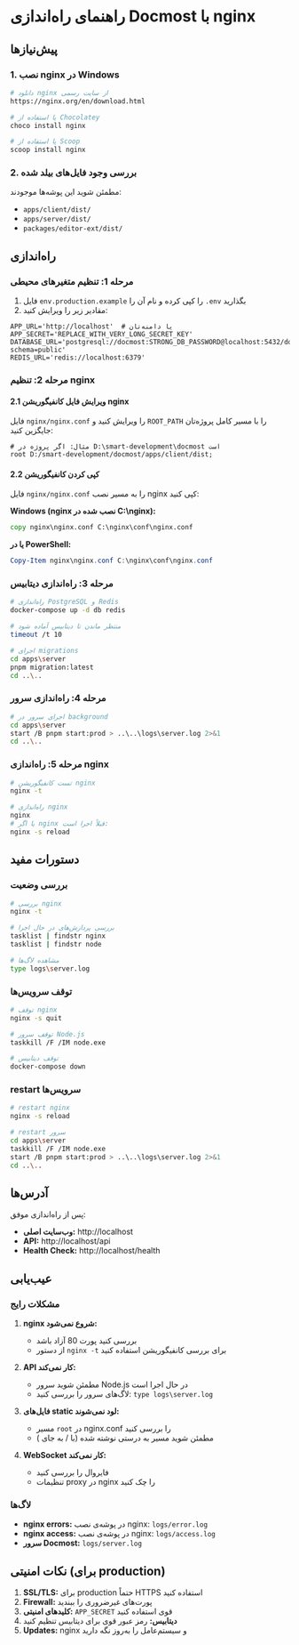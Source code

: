 # راهنمای راه‌اندازی Docmost با nginx

## پیش‌نیازها

### 1. نصب nginx در Windows
```bash
# دانلود nginx از سایت رسمی
https://nginx.org/en/download.html

# یا استفاده از Chocolatey
choco install nginx

# یا استفاده از Scoop
scoop install nginx
```

### 2. بررسی وجود فایل‌های بیلد شده
مطمئن شوید این پوشه‌ها موجودند:
- `apps/client/dist/`
- `apps/server/dist/`
- `packages/editor-ext/dist/`

## راه‌اندازی

### مرحله 1: تنظیم متغیرهای محیطی

1. فایل `env.production.example` را کپی کرده و نام آن را `.env` بگذارید
2. مقادیر زیر را ویرایش کنید:

```env
APP_URL='http://localhost'  # یا دامنه‌تان
APP_SECRET='REPLACE_WITH_VERY_LONG_SECRET_KEY'
DATABASE_URL='postgresql://docmost:STRONG_DB_PASSWORD@localhost:5432/docmost?schema=public'
REDIS_URL='redis://localhost:6379'
```

### مرحله 2: تنظیم nginx

#### 2.1 ویرایش فایل کانفیگوریشن nginx

فایل `nginx/nginx.conf` را ویرایش کنید و `ROOT_PATH` را با مسیر کامل پروژه‌تان جایگزین کنید:

```nginx
# مثال: اگر پروژه در D:\smart-development\docmost است
root D:/smart-development/docmost/apps/client/dist;
```

#### 2.2 کپی کردن کانفیگوریشن

فایل `nginx/nginx.conf` را به مسیر نصب nginx کپی کنید:

**Windows (nginx نصب شده در C:\nginx):**
```cmd
copy nginx\nginx.conf C:\nginx\conf\nginx.conf
```

**یا در PowerShell:**
```powershell
Copy-Item nginx\nginx.conf C:\nginx\conf\nginx.conf
```

### مرحله 3: راه‌اندازی دیتابیس

```bash
# راه‌اندازی PostgreSQL و Redis
docker-compose up -d db redis

# منتظر ماندن تا دیتابیس آماده شود
timeout /t 10

# اجرای migrations
cd apps\server
pnpm migration:latest
cd ..\..
```

### مرحله 4: راه‌اندازی سرور

```bash
# اجرای سرور در background
cd apps\server
start /B pnpm start:prod > ..\..\logs\server.log 2>&1
cd ..\..
```

### مرحله 5: راه‌اندازی nginx

```bash
# تست کانفیگوریشن nginx
nginx -t

# راه‌اندازی nginx
nginx
# یا اگر nginx قبلاً اجرا است:
nginx -s reload
```

## دستورات مفید

### بررسی وضعیت
```bash
# بررسی nginx
nginx -t

# بررسی پردازش‌های در حال اجرا
tasklist | findstr nginx
tasklist | findstr node

# مشاهده لاگ‌ها
type logs\server.log
```

### توقف سرویس‌ها
```bash
# توقف nginx
nginx -s quit

# توقف سرور Node.js
taskkill /F /IM node.exe

# توقف دیتابیس
docker-compose down
```

### restart سرویس‌ها
```bash
# restart nginx
nginx -s reload

# restart سرور
cd apps\server
taskkill /F /IM node.exe
start /B pnpm start:prod > ..\..\logs\server.log 2>&1
cd ..\..
```

## آدرس‌ها

پس از راه‌اندازی موفق:

- **وب‌سایت اصلی:** http://localhost
- **API:** http://localhost/api
- **Health Check:** http://localhost/health

## عیب‌یابی

### مشکلات رایج

1. **nginx شروع نمی‌شود:**
   - بررسی کنید پورت 80 آزاد باشد
   - از دستور `nginx -t` برای بررسی کانفیگوریشن استفاده کنید

2. **API کار نمی‌کند:**
   - مطمئن شوید سرور Node.js در حال اجرا است
   - لاگ‌های سرور را بررسی کنید: `type logs\server.log`

3. **فایل‌های static لود نمی‌شوند:**
   - مسیر `root` در nginx.conf را بررسی کنید
   - مطمئن شوید مسیر به درستی نوشته شده (با / به جای \)

4. **WebSocket کار نمی‌کند:**
   - فایروال را بررسی کنید
   - تنظیمات proxy در nginx را چک کنید

### لاگ‌ها

- **nginx errors:** در پوشه‌ی نصب nginx: `logs/error.log`
- **nginx access:** در پوشه‌ی نصب nginx: `logs/access.log`
- **سرور Docmost:** `logs/server.log`

## نکات امنیتی (برای production)

1. **SSL/TLS:** برای production حتماً HTTPS استفاده کنید
2. **Firewall:** پورت‌های غیرضروری را ببندید
3. **کلیدهای امنیتی:** `APP_SECRET` قوی استفاده کنید
4. **دیتابیس:** رمز عبور قوی برای دیتابیس تنظیم کنید
5. **Updates:** nginx و سیستم‌عامل را به‌روز نگه دارید 
